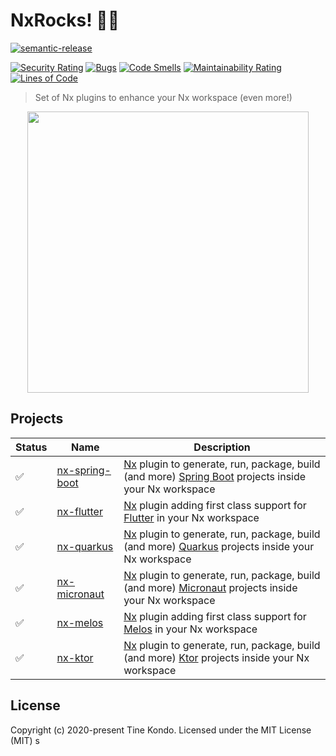 # NxRocks! 🤘🏾

[![semantic-release](https://img.shields.io/badge/%20%20%F0%9F%93%A6%F0%9F%9A%80-semantic--release-e10079.svg?style=flat-square)](https://github.com/semantic-release/semantic-release)

[![Security Rating](https://sonarcloud.io/api/project_badges/measure?project=tinesoft_nxrocks&metric=security_rating)](https://sonarcloud.io/dashboard?id=tinesoft_nxrocks) [![Bugs](https://sonarcloud.io/api/project_badges/measure?project=tinesoft_nxrocks&metric=bugs)](https://sonarcloud.io/dashboard?id=tinesoft_nxrocks) [![Code Smells](https://sonarcloud.io/api/project_badges/measure?project=tinesoft_nxrocks&metric=code_smells)](https://sonarcloud.io/dashboard?id=tinesoft_nxrocks) [![Maintainability Rating](https://sonarcloud.io/api/project_badges/measure?project=tinesoft_nxrocks&metric=sqale_rating)](https://sonarcloud.io/dashboard?id=tinesoft_nxrocks) [![Lines of Code](https://sonarcloud.io/api/project_badges/measure?project=tinesoft_nxrocks&metric=ncloc)](https://sonarcloud.io/dashboard?id=tinesoft_nxrocks)

> Set of Nx plugins to enhance your Nx workspace (even more!)

<p align="center"><img src="https://raw.githubusercontent.com/tinesoft/nxrocks/develop/images/nxrocks.png" width="450"></p>

## Projects

Status | Name     | Description
------ | -------- | ------------
  ✅   | [nx-spring-boot](packages/nx-spring-boot)  | [Nx](https://nx.dev) plugin to generate, run, package, build (and more) [Spring Boot](https://spring.io/projects/spring-boot) projects inside your Nx workspace
  ✅   | [nx-flutter](packages/nx-flutter)  | [Nx](https://nx.dev) plugin adding first class support for [Flutter](https://flutter.dev) in your Nx workspace
  ✅   | [nx-quarkus](packages/nx-quarkus)  | [Nx](https://nx.dev) plugin to generate, run, package, build (and more) [Quarkus](https://quarkus.io) projects inside your Nx workspace
  ✅   | [nx-micronaut](packages/nx-micronaut)  | [Nx](https://nx.dev) plugin to generate, run, package, build (and more) [Micronaut](https://micronaut.io) projects inside your Nx workspace
  ✅   | [nx-melos](packages/nx-melos)  | [Nx](https://nx.dev) plugin adding first class support for [Melos](https://melos.invertase.dev/) in your Nx workspace
  ✅   | [nx-ktor](packages/nx-ktor)  | [Nx](https://nx.dev) plugin to generate, run, package, build (and more) [Ktor](https://ktor.io) projects inside your Nx workspace



## License

Copyright (c) 2020-present Tine Kondo. Licensed under the MIT License (MIT)
s